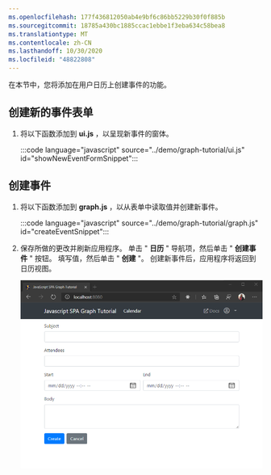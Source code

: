 ```yaml
---
ms.openlocfilehash: 177f436812050ab4e9bf6c86bb5229b30f0f885b
ms.sourcegitcommit: 18785a430bc1885ccac1ebbe1f3eba634c58bea8
ms.translationtype: MT
ms.contentlocale: zh-CN
ms.lasthandoff: 10/30/2020
ms.locfileid: "48822808"
---
```

<!-- markdownlint-disable MD002 MD041 -->

在本节中，您将添加在用户日历上创建事件的功能。

## <a name="create-a-new-event-form"></a>创建新的事件表单

1. 将以下函数添加到 **ui.js** ，以呈现新事件的窗体。

    :::code language="javascript" source="../demo/graph-tutorial/ui.js" id="showNewEventFormSnippet":::

## <a name="create-the-event"></a>创建事件

1. 将以下函数添加到 **graph.js** ，以从表单中读取值并创建新事件。

    :::code language="javascript" source="../demo/graph-tutorial/graph.js" id="createEventSnippet":::

1. 保存所做的更改并刷新应用程序。 单击 " **日历** " 导航项，然后单击 " **创建事件** " 按钮。 填写值，然后单击 " **创建** "。 创建新事件后，应用程序将返回到日历视图。

    ![新事件表单的屏幕截图](images/create-event-01.png)

